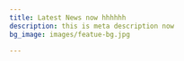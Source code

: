 ```yaml
---
title: Latest News now hhhhhh
description: this is meta description now
bg_image: images/featue-bg.jpg

---
```

